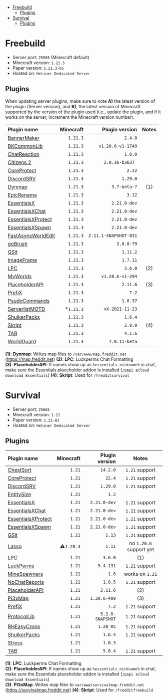 - [Freebuild](#freebuild)
  - [Plugins](#plugins)
- [Survival](#survival)
  - [Plugins](#plugins-1)

# Freebuild

- Server port: `25565` (Minecraft default)
- Minecraft version: `1.21.3`
- Paper version: `1.21.3-65`
- Hosted on: `Hetzner Dedicated Server`

## Plugins

When updating server plugins, make sure to note **A)** the latest version of the plugin (Server version), and **B)**, the latest version of Minecraft supported by the version of the plugin used (i.e., update the plugin, and if it works on the server, increment the Minecraft version number).

| Plugin name                                                      |  Minecraft   |        Plugin version | Notes |
|:---------------------------------------------------------------- | ------------:| ---------------------:|:-----:|
| [BannerMaker](https://www.spigotmc.org/resources/4380/)          |     `1.21.3` |               `2.4.0` |       |
| [BKCommonLib](https://www.spigotmc.org/resources/39590/)         |     `1.21.3` |     `v1.20.6-v1-1749` |       |
| [ChatReaction](https://www.spigotmc.org/resources/3748/)         |     `1.21.3` |               `1.8.0` |       |
| [Citizens 2](https://ci.citizensnpcs.co/job/citizens2/)          |     `1.21.3` |       `2.0.36-b3637 ` |       |
| [CoreProtect](https://www.spigotmc.org/resources/8631/)          |     `1.21.3` |                `2.22` |       |
| [DiscordSRV](https://www.spigotmc.org/resources/18494/)          |     `1.21.3` |              `1.29.0` |       |
| [Dynmap](https://www.spigotmc.org/resources/274/)                |     `1.21.3` |          `3.7-beta-7` |  (1)  |
| [EpicRename](https://www.spigotmc.org/resources/4341/)           |     `1.21.3` |                `3.12` |       |
| [EssentialsX](https://www.spigotmc.org/resources/9089/)          |     `1.21.3` |          `2.21.0-dev` |       |
| [EssentialsXChat](https://www.spigotmc.org/resources/9089/)      |     `1.21.3` |          `2.21.0-dev` |       |
| [EssentialsXProtect](https://www.spigotmc.org/resources/9089/)   |     `1.21.3` |          `2.21.0-dev` |       |
| [EssentialsXSpawn](https://www.spigotmc.org/resources/9089/)     |     `1.21.3` |          `2.21.0-dev` |       |
| [FastAsyncWorldEdit](https://www.spigotmc.org/resources/13932/)  |     `1.21.3` | `2.11.1-SNAPSHOT-831` |       |
| [goBrush](https://www.spigotmc.org/resources/23118/)             |     `1.21.3` |            `3.8.0-79` |       |
| [GSit](https://www.spigotmc.org/resources/62325/)                |     `1.21.3` |              `1.11.2` |       |
| [ImageFrame](https://www.spigotmc.org/resources/106031/)         |     `1.21.3` |              `1.7.11` |       |
| [LPC](https://www.spigotmc.org/resources/68965/)                 |     `1.21.3` |               `3.6.0` |  (2)  |
| [MyWorlds](https://www.spigotmc.org/resources/39594/)            |     `1.21.3` |      `v1.20.6-v1-294` |       |
| [PlaceholderAPI](https://www.spigotmc.org/resources/6245/)       |     `1.21.3` |              `2.11.6` |  (3)  |
| [PrefiX](https://www.spigotmc.org/resources/70359/)              |     `1.21.3` |                 `7.2` |       |
| [PsudoCommands](https://www.spigotmc.org/resources/83535/)       |     `1.21.3` |              `1.0.37` |       |
| [ServerlistMOTD](https://dev.bukkit.org/projects/serverlistmotd) |    *`1.21.3` |       `vX-2021-11-23` |       |
| [ShulkerPacks](https://www.spigotmc.org/resources/67466/)        |     `1.21.3` |               `1.6.4` |       |
| [Skript](https://www.spigotmc.org/resources/skript.114544/)      |     `1.21.3` |               `2.9.0` |  (4)  |
| [TAB](https://www.spigotmc.org/resources/57806/)                 |     `1.21.3` |               `4.1.6` |       |
| [WorldGuard](https://enginehub.org/worldguard)                   |     `1.21.3` |         `7.0.11-beta` |       |

**(1)**: **Dynmap**: Writes map files to `/var/www/map.freddit.net` (https://map.freddit.net)
**(2)**: **LPC**: Luckperms Chat Formatting  
**(3)**: **PlaceholderAPI**: If names show up as `%essentials_nickname%` in chat, make sure the Essentials placeholder addon is installed (`/papi ecloud download Essentials`)
**(4)**: **Skript**: Used for `/fredditsurvival`

# Survival

- Server port: `25665`
- Minecraft version: `1.21`
- Paper version: `1.21-83`
- Hosted on: `Hetzner Dedicated Server`

## Plugins

| Plugin name                                                    |  Minecraft |       Plugin version |          Notes          |
|:-------------------------------------------------------------- | ----------:| --------------------:|:-----------------------:|
| [ChestSort](https://www.spigotmc.org/resources/59773/)         |     `1.21` |             `14.2.0` |      `1.21` support     |
| [CoreProtect](https://www.spigotmc.org/resources/8631/)        |     `1.21` |               `22.4` |      `1.21` support     |
| [DiscordSRV](https://www.spigotmc.org/resources/18494/)        |     `1.21` |             `1.29.0` |      `1.21` support     |
| [EntitySize](https://www.spigotmc.org/resources/16497/)        |     `1.21` |                `1.2` |                         |
| [EssentialsX](https://www.spigotmc.org/resources/9089/)        |     `1.21` |         `2.21.0-dev` |      `1.21` support     |
| [EssentialsXChat](https://www.spigotmc.org/resources/9089/)    |     `1.21` |         `2.21.0-dev` |      `1.21` support     |
| [EssentialsXProtect](https://www.spigotmc.org/resources/9089/) |     `1.21` |         `2.21.0-dev` |      `1.21` support     |
| [EssentialsXSpawn](https://www.spigotmc.org/resources/9089/)   |     `1.21` |         `2.21.0-dev` |      `1.21` support     |
| [GSit](https://www.spigotmc.org/resources/62325/)              |     `1.21` |               `1.13` |      `1.21` support     |
| [Lasso](https://www.spigotmc.org/resources/54815/)             | ⚠️`1.20.4` |               `1.11` | no `1.20.6` support yet |
| [LPC](https://www.spigotmc.org/resources/68965/)               |     `1.21` |              `3.6.0` |           (1)           |
| [LuckPerms](https://www.spigotmc.org/resources/28140/)         |     `1.21` |            `5.4.131` |      `1.21` support     |
| [MineSpawners](https://www.spigotmc.org/resources/113429/)     |     `1.21` |                `1.8` |     works on `1.21`     |
| [NoChatReports](https://www.spigotmc.org/resources/102931/)    |     `1.21` |              `1.0.5` |      `1.21` support     |
| [PlaceholderAPI](https://www.spigotmc.org/resources/6245/)     |     `1.21` |             `2.11.6` |           (2)           |
| [Pl3xMap](https://modrinth.com/plugin/pl3xmap)                 |     `1.21` |         `1.20.6-499` |           (3)           |
| [PrefiX](https://www.spigotmc.org/resources/70359/)            |     `1.21` |                `7.2` |      `1.21` support     |
| [ProtocolLib](https://www.spigotmc.org/resources/1997/)        |     `1.21` |     `5.3.0-SNAPSHOT` |      `1.21` support     |
| [RHEasyCrops](https://www.spigotmc.org/resources/86956/)       |     `1.21` |            `1.20_R5` |      `1.21` support     |
| [ShulkerPacks](https://www.spigotmc.org/resources/67466/)      |     `1.21` |              `1.6.4` |      `1.21` support     |
| [Stress](https://www.spigotmc.org/resources/79374/)            |     `1.21` |              `1.0.3` |                         |
| [TAB](https://www.spigotmc.org/resources/57806/)               |     `1.21` |              `5.0.4` |      `1.21` support     |

**(1)**: **LPC**: Luckperms Chat Formatting  
**(2)**: **PlaceholderAPI**: If names show up as `%essentials_nickname%` in chat, make sure the Essentials placeholder addon is installed (`/papi ecloud download Essentials`)  
**(3)**: **Pl3xMap**: Writes map files to `var/www/survivalmap.freddit.net` (https://survivalmap.freddit.net)
**(4)**: **Skript**: Used for `/fredditfreebuild`
